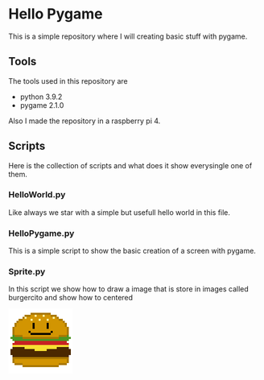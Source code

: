# Hello Pygame

This is a simple repository where I will creating basic stuff with pygame.

## Tools

The tools used in this repository are

* python 3.9.2
* pygame 2.1.0

Also I made the repository in a raspberry pi 4.

## Scripts

Here is the collection of scripts and what does it show everysingle one of them.

### HelloWorld.py

Like always we star with a simple but usefull hello world in this file.

### HelloPygame.py

This is a simple script to show the basic creation of a screen with pygame.

### Sprite.py

In this script we show how to draw a image that is store in images called burgercito and show how to centered

![burgercito](./images/burgercito.png)
